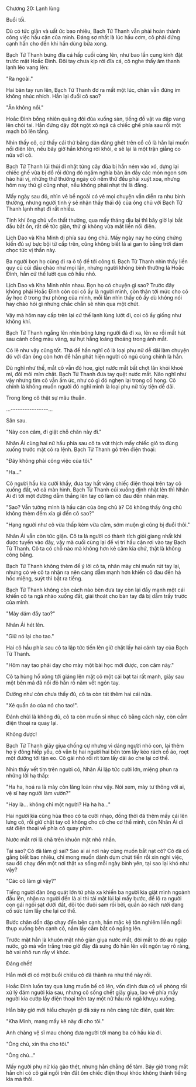




Chương 20: Lạnh lùng


Buổi tối.

Dù có tức giận và uất ức bao nhiêu, Bạch Tử Thanh vẫn phải hoàn thành công việc hầu cận của mình. Đáng sợ nhất là lúc hầu cơm, cô phải đứng cạnh hắn cho đến khi hắn dùng bữa xong.

Bạch Tử Thanh bưng đĩa cá hấp cuối cùng lên, như bao lần cung kính đặt trước mặt Hoắc Đình. Đôi tay chưa kịp rời đĩa cá, cô nghe thấy âm thanh lạnh lẽo vang lên:

"Ra ngoài."

Hai bàn tay run lên, Bạch Tử Thanh đơ ra mất một lúc, chân vẫn đứng im không nhúc nhích. Hắn lại đuổi cô sao?

"Ăn không nổi."

Hoắc Đình bỗng nhiên quăng đôi đũa xuống sàn, tiếng đồ vật va đập vang lên chói tai. Hắn đứng dậy đột ngột xô ngã cả chiếc ghế phía sau rồi một mạch bỏ lên tầng.

Nhìn thấy cô, cứ thấy cái thứ băng dán đáng ghét trên cổ cô là hắn lại muốn nổi điên lên, nếu bây giờ hắn không rời khỏi, e sẽ lại là một trận giằng co nữa với cô.

Bạch Tử Thanh lủi thủi đi nhặt từng cây đũa bị hắn ném vào xó, dựng lại chiếc ghế vừa bị đổ rồi đứng đó ngắm nghía bàn ăn đầy các món ngon sơn hào hải vị, những thứ thường ngày cô nếm thử đều phải xuýt xoa, nhưng hôm nay thứ gì cũng nhạt, nếu không phải nhạt thì là đắng.

Mấy ngày sau đó, nhìn vẻ bề ngoài có vẻ mọi chuyện vẫn diễn ra như bình thường, nhưng người tinh ý sẽ nhận thấy thái độ của ông chủ với Bạch Tử Thanh lạnh nhạt đi rất nhiều.

Tính khí ông chủ vốn thất thường, qua mấy tháng dịu lại thì bây giờ lại bắt đầu bất ổn, rất dễ tức giận, thứ gì không vừa mắt liền nổi điên.

Lịch Dao và Kha Minh đi phía sau ông chủ. Mấy ngày nay họ cũng chứng kiến đủ sự bực bội từ cấp trên, cũng không biết là ai gan to bằng trời dám chọc tức vị thần này.

Ba người bọn họ cùng đi ra ô tô để tới công ti. Bạch Tử Thanh nhìn thấy liền quy củ cúi đầu chào như mọi lần, nhưng người không bình thường là Hoắc Đình, hắn cứ thế lướt qua cô hầu nhỏ.

Lịch Dao và Kha Minh nhìn nhau. Bọn họ có chuyện gì sao? Trước đây không phải Hoắc Đình còn coi cô ấy là người mình, còn thân tới mức cho cô ấy học ở trong thư phòng của mình, mỗi lần nhìn thấy cô ấy dù không nói hay chào hỏi gì nhưng chắc chắn sẽ nhìn qua một chút.

Vậy mà hôm nay cấp trên lại cứ thế lạnh lùng lướt đi, coi cô ấy giống như không khí.

Bạch Tử Thanh ngẩng lên nhìn bóng lưng người đã đi xa, lên xe rồi mất hút sau cánh cổng màu vàng, sự hụt hẫng loáng thoáng trong ánh mắt.

Có lẽ như vậy cũng tốt. Thà để hắn nghĩ cô là loại phụ nữ dễ dãi làm chuyện đó với đàn ông còn hơn để hắn phát hiện người cô ngủ cùng chính là hắn.

Dù nghĩ như thế, mắt cô vẫn đỏ hoe, giọt nước mắt bất chợt lăn khỏi khoé mi, đôi môi mím chặt. Bạch Tử Thanh đưa tay quệt nước mắt. Não nghĩ như vậy nhưng tim cô vẫn ấm ức, như có gì đó nghẹn lại trong cổ họng. Cô chính là không muốn người đó nghĩ mình là loại phụ nữ tùy tiện dễ dãi.

Trong lòng cô thật sự mâu thuẫn.

...----------------...

Sân sau.

"Này con câm, đi giặt chỗ chăn này đi."

Nhân Ái cùng hai nữ hầu phía sau cô ta vứt thịch mấy chiếc giỏ to đùng xuống trước mặt cô ra lệnh. Bạch Tử Thanh gõ trên điện thoại:

"Đây không phải công việc của tôi."

"Ha..."

Cô người hầu kia cười khẩy, đưa tay hất văng chiếc điện thoại trên tay cô xuống đất, vỡ cả màn hình. Bạch Tử Thanh cúi xuống định nhặt lên thì Nhân Ái đi tới một đường dẫm thẳng lên tay cô làm cô đau đến nhăn mày.

"Sao? Vẫn tưởng mình là hầu cận của ông chủ à? Cô không thấy ông chủ không thèm đếm xỉa gì đến cô sao?"

"Hạng người như cô vừa thấp kém vừa câm, sớm muộn gì cũng bị đuổi thôi."

Nhân Ái vẫn còn tức giận. Cô ta là người có thành tích giỏi giang nhất khi được tuyển vào đây, vậy mà cuối cùng lại để vị trí hầu cận rơi vào tay Bạch Tử Thanh. Cô ta có chỗ nào mà không hơn kẻ câm kia chứ, thật là không công bằng.

Bạch Tử Thanh không thèm để ý lời cô ta, nhăn mày chỉ muốn rút tay lại, nhưng có vẻ cô ta nhận ra nên càng dẫm mạnh hơn khiến cô đau đến há hốc miệng, suýt thì bật ra tiếng.

Bạch Tử Thanh không còn cách nào bèn đưa tay còn lại đẩy mạnh một cái khiến cô ta ngã nhào xuống đất, giải thoát cho bàn tay đã bị dẫm trầy trước của mình.

"Mày dám đẩy tao?"

Nhân Ái hét lên.

"Giữ nó lại cho tao."

Hai cô hầu phía sau cô ta lập tức tiến lên giữ chặt lấy hai cánh tay của Bạch Tử Thanh.

"Hôm nay tao phải dạy cho mày một bài học mới được, con câm này."

Cô ta hùng hổ xông tới giáng lên mặt cô một cái bạt tai rất mạnh, giây sau một bên má đã nổi đỏ hằn rõ năm vết ngón tay.

Dường như còn chưa thấy đủ, cô ta còn tát thêm hai cái nữa.

"Xé quần áo của nó cho tao!".

Đánh chửi là không đủ, cô ta còn muốn sỉ nhục cô bằng cách này, còn cầm điện thoại ra quay lại.

Không được!

Bạch Tử Thanh giãy giụa chống cự nhưng vì dáng người nhỏ con, lại thêm họ ỷ đông hiếp yếu, cô vẫn bị hai người hai bên tóm lấy kéo rách cổ áo, roẹt một đường tới tận eo. Cô gái nhỏ rối rít túm lấy dải áo che lại cơ thể.

Nhìn thấy vết tím trên người cô, Nhân Ái lập tức cười lớn, miệng phun ra những lời hạ thấp:

"Ha ha, hoá ra là mày còn lăng loàn như vậy. Nói xem, mày tư thông với ai, vệ sĩ hay người làm vườn?"

"Hay là... không chỉ một người? Ha ha ha..."

Hai người kia cũng hùa theo cô ta cười nhạo, đồng thời đá thêm mấy cái lên lưng cô, rồi giữ chặt tay cô không cho cô che cơ thể mình, còn Nhân Ái dí sát điện thoại về phía cô quay phim.

Nước mắt rơi lã chã trên khuôn mặt nhỏ nhắn.

Tại sao? Cô đã làm gì sai? Sao ai ai nơi này cũng muốn bắt nạt cô? Cô đã cố gắng biết bao nhiêu, chỉ mong muốn dành dụm chút tiền rồi xin nghỉ việc, sau đó chạy đến một nơi thật xa sống mỗi ngày bình yên, tại sao lại khó như vậy?

"Các cô làm gì vậy?"

Tiếng người đàn ông quát lớn từ phía xa khiến ba người kia giật mình ngoảnh đầu lên, nhận ra người đến là ai thì tái mặt lùi lại mấy bước, để lộ ra người con gái ngồi sạt dưới đất, đôi tóc đuôi sam rối bời, quần áo rách rưới đang cố sức túm lấy che lại cơ thể.

Bước chân dồn dập chạy đến bên cạnh, hắn mặc kệ tôn nghiêm liền ngồi thụp xuống bên cạnh cô, nắm lấy cằm bắt cô ngẩng lên.

Trước mặt hắn là khuôn mặt nhỏ giàn giụa nước mắt, đôi mắt to đỏ au ngập nước, gò má vốn trắng trẻo giờ đây đã sưng đỏ hằn lên vết ngón tay rõ ràng, bờ vai nhỏ run rẩy vì khóc.

Đáng chết!

Hắn mới đi có một buổi chiều cô đã thành ra như thế này rồi.

Hoắc Đình luồn tay qua lưng muốn bế cô lên, vốn định đưa cô về phòng rồi xử lý đám người kia sau, nhưng cô sống chết giãy giụa, lao về phía mấy người kia cướp lấy điện thoại trên tay một nữ hầu rồi ngã khuỵu xuống.

Hắn bây giờ mới hiểu chuyện gì đã xảy ra nên càng tức điên, quát lên:

"Kha Minh, mang mấy kẻ này đi cho tôi."

Anh chàng vệ sĩ mau chóng đưa người tới mang ba cô hầu kia đi.

"Ông chủ, xin tha cho tôi."

"Ông chủ..."

Mấy người phụ nữ kia gào thét, nhưng hắn chẳng để tâm. Bây giờ trong mắt hắn chỉ có cô gái ngồi trên đất ôm chiếc điện thoại khóc không thành tiếng kia mà thôi.




